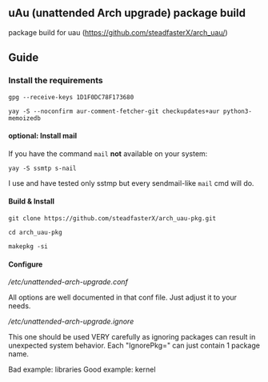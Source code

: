## uAu (unattended Arch upgrade) package build

package build for uau (https://github.com/steadfasterX/arch_uau/)

## Guide

### Install the requirements

`gpg --receive-keys 1D1F0DC78F173680`

`yay -S --noconfirm aur-comment-fetcher-git checkupdates+aur python3-memoizedb`

#### optional: Install mail

If you have the command `mail` **not** available on your system:

`yay -S ssmtp s-nail`

I use and have tested only sstmp but every sendmail-like `mail` cmd will do.

#### Build & Install

`git clone https://github.com/steadfasterX/arch_uau-pkg.git`

`cd arch_uau-pkg` 

`makepkg -si`

#### Configure

*/etc/unattended-arch-upgrade.conf*

All options are well documented in that conf file. Just adjust it to your needs.

*/etc/unattended-arch-upgrade.ignore*

This one should be used VERY carefully as ignoring packages can result in unexpected system behavior.
Each "IgnorePkg=" can just contain 1 package name.

Bad example: libraries
Good example: kernel

